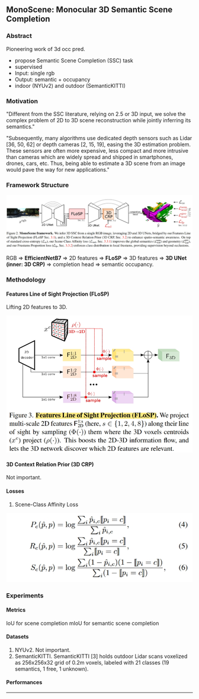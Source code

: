 ## MonoScene: Monocular 3D Semantic Scene Completion

### Abstract

Pioneering work of 3d occ pred. 

- propose Semantic Scene Completion (SSC) task 
- supervised
- Input: single rgb
- Output: semantic + occupancy
- indoor (NYUv2) and outdoor (SemanticKITTI)

### Motivation

"Different from the SSC literature, relying on 2.5 or 3D input, we solve the complex problem of 2D to 3D scene reconstruction while jointly inferring its semantics."

"Subsequently, many algorithms use dedicated depth sensors such as Lidar [36, 50, 62] or depth cameras [2, 15, 19], easing the 3D estimation problem. These sensors are often more expensive, less compact and more intrusive than cameras which are widely spread and shipped in smartphones, drones, cars, etc. Thus, being able to estimate a 3D scene from an image would pave the way for new applications."

### Framework Structure

![](images/monoscene-1.png)

RGB $\Rightarrow$ **EfficientNetB7** $\Rightarrow$ 2D features  $\Rightarrow$ **FLoSP** $\Rightarrow$ 3D features $\Rightarrow$ **3D UNet (inner: 3D CRP)** $\Rightarrow$ completion head $\Rightarrow$ semantic occupancy.

### Methodology

#### Features Line of Sight Projection (FLoSP)

Lifting 2D features to 3D.

![](images/monoscene-2.png)

#### 3D Context Relation Prior (3D CRP)

Not important. 

#### Losses

1. Scene-Class Affinity Loss

![](images/monoscene-3.png)

### Experiments

#### Metrics

IoU for scene completion
mIoU for semantic scene completion

#### Datasets

1. NYUv2. Not important.
2. SemanticKITTI. SemanticKITTI [3] holds outdoor Lidar scans voxelized as 256x256x32 grid of 0.2m voxels, labeled with 21 classes (19 semantics, 1 free, 1 unknown).

#### Performances

---
